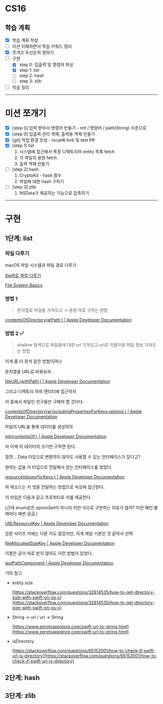 # CS16

## 학습 계획

- [X]  학습 계획 작성
- [ ]  미션 이해하면서 학습 키워드 정리
- [X]  쪼개고 우선순위 정하기
- [ ]  구현
    - [X]  step 0: 입출력 및 명령어 파싱
    - [X]  step 1: list
    - [ ]  step 2: hash
    - [ ]  step 3: zlib
- [ ]  학습 정리

---

# 미션 쪼개기

- [x]  [step 0] 입력 받아서 명령어 만들기 - mit / 명령어 / path(String) 수준으로
- [x]  [step 0] 입출력 관리 객체, 출력용 객체 만들기
- [X]  [git] 작업 환경 조성 - local에 fork 및 test PR
- [X]  [step 1] list
    1. 시스템에 접근해서 특정 디렉토리의 entity 목록 fetch
    2. 각 파일의 용량 fetch
    3. 출력 객체 만들기
- [ ]  [step 2] hash
    1. CryptoKit - hash 함수
    2. 파일에 대한 hash 구하기
- [ ]  [step 3] zlib
    1. NSData가 제공하는 기능으로 압축하기

---

# 구현

## 1단계: list

### 파일 다루기

macOS 파일 시스템과 파일 경로 다루기

[Swift로 파일 다루기](https://hcn1519.github.io/articles/2017-07/swift_file_manager)

[File System Basics](https://developer.apple.com/library/archive/documentation/FileManagement/Conceptual/FileSystemProgrammingGuide/FileSystemOverview/FileSystemOverview.html#//apple_ref/doc/uid/TP40010672-CH2-SW2)

### 방법 1

> 문자열로 파일을 가져오고 → 용량 따로 구하는 방법
> 

[contentsOfDirectory(atPath:) | Apple Developer Documentation](https://developer.apple.com/documentation/foundation/filemanager/1414584-contentsofdirectory)

### 방법 2 ✅

> shallow 탐색으로 파일들에 대한 url 가져오고 url로 이름이랑 파일 정보 가져오는 방법
> 

이게 좀 더 정석 같은 방법이려나

문자열을 URL로 바꿔보자.

[fileURL(withPath:) | Apple Developer Documentation](https://developer.apple.com/documentation/foundation/nsurl/1410828-fileurl)

그리고 디렉토리 하위 엔티티에 접근하자

이 중에서 파일인 친구들만 구해야 할 것이다.

[contentsOfDirectory(at:includingPropertiesForKeys:options:) | Apple Developer Documentation](https://developer.apple.com/documentation/foundation/filemanager/1413768-contentsofdirectory)

파일의 URL을 통해 데이터를 생성하자

[init(contentsOf:) | Apple Developer Documentation](https://developer.apple.com/documentation/foundation/nsdata/1413892-init)

자 이제 이 데이터의 크기만 구하면 된다.

잠깐… Data 타입으로 변환하지 않아도 사용할 수 있는 인터페이스가 있다고?

원하는 값을 키 타입으로 전달해서 얻는 인터페이스를 찾았다.

[resourceValues(forKeys:) | Apple Developer Documentation](https://developer.apple.com/documentation/foundation/url/1780058-resourcevalues)

위 메소드는 키 셋을 전달하는 방법으로 속성에 접근한다.

키 타입은 다음과 같고 프로퍼티로 키를 제공한다.

(근데 enum같은 optionSet이 아니라 이런 식으로 구현하는 이유가 뭘까? 이런 패턴 볼 때마다 매번 궁금.)

[URLResourceKey | Apple Developer Documentation](https://developer.apple.com/documentation/foundation/urlresourcekey)

암튼 사이즈 키에는 다른 키도 많았지만, 이게 제일 기본인 것 같아서 선택

[fileAllocatedSizeKey | Apple Developer Documentation](https://developer.apple.com/documentation/foundation/urlresourcekey/1409814-fileallocatedsizekey)

이름은 굳이 따로 받지 않아도 이런 방법이 있었다.

[lastPathComponent | Apple Developer Documentation](https://developer.apple.com/documentation/foundation/url/1780317-lastpathcomponent)

기타 참고

- entity size
    
    [https://stackoverflow.com/questions/32814535/how-to-get-directory-size-with-swift-on-os-x](https://stackoverflow.com/questions/32814535/how-to-get-directory-size-with-swift-on-os-x)
    
- String → url / url → String
    
    [https://www.zerotoappstore.com/swift-url-to-string.html](https://www.zerotoappstore.com/swift-url-to-string.html)
    
- isDirectory
    
    [https://stackoverflow.com/questions/65152001/how-to-check-if-swift-url-is-directory](https://stackoverflow.com/questions/65152001/how-to-check-if-swift-url-is-directory)
    

## 2단계: hash

## 3단계: zlib